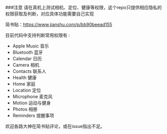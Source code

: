 ###注意
请在真机上测试相机、定位、健康等权限，这个repo只提供相应隐私的权限获取及判断，对应具体功能需要自己实现

简书贴：https://www.jianshu.com/p/bb90beead155

目前代码中支持判断常用权限有 : 

* Apple Music 音乐
* Bluetooth 蓝牙
* Calendar 日历
* Camera 相机
* Contacts 联系人
* Health 健康
* Home 家庭
* Location 定位
* Microphone 麦克风
* Motion 运动与健身 
* Photos 相册
* Reminders 提醒事项


欢迎各路大神在简书贴评论，或在issue指出不足。
